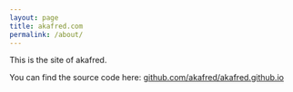 ```yaml
---
layout: page
title: akafred.com
permalink: /about/
---
```


This is the site of akafred.

You can find the source code here: [github.com/akafred/akafred.github.io](https://github.com/akafred/akafred.github.io)
